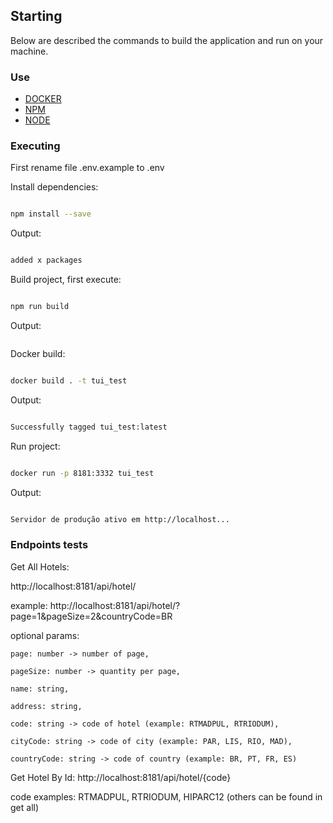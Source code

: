 ## Starting

Below are described the commands to build the application and run on your machine.

### Use

* [DOCKER](https://docs.docker.com/install/)
* [NPM](https://www.npmjs.com/)
* [NODE](https://nodejs.org/en/)

### Executing

First rename file .env.example to .env

Install dependencies:

```bash

npm install --save

```

Output:

```bash

added x packages

```

Build project, first execute:

```bash

npm run build

```

Output:

```bash

```

Docker build:

```bash

docker build . -t tui_test

```

Output:

```bash

Successfully tagged tui_test:latest

```

Run project:

```bash

docker run -p 8181:3332 tui_test

```

Output:

```bash

Servidor de produção ativo em http://localhost...

```

### Endpoints tests

Get All Hotels:

http://localhost:8181/api/hotel/

example: http://localhost:8181/api/hotel/?page=1&pageSize=2&countryCode=BR

optional params:

    page: number -> number of page,

    pageSize: number -> quantity per page,

    name: string,

    address: string,

    code: string -> code of hotel (example: RTMADPUL, RTRIODUM),

    cityCode: string -> code of city (example: PAR, LIS, RIO, MAD),

    countryCode: string -> code of country (example: BR, PT, FR, ES)


Get Hotel By Id:
http://localhost:8181/api/hotel/{code}

code examples: RTMADPUL, RTRIODUM, HIPARC12 (others can be found in get all)


